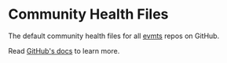 # Community Health Files

The default community health files for all [evmts](https://github.com/evmts) repos on GitHub.

Read [GitHub's docs](https://docs.github.com/en/communities/setting-up-your-project-for-healthy-contributions/creating-a-default-community-health-file) to learn more.


